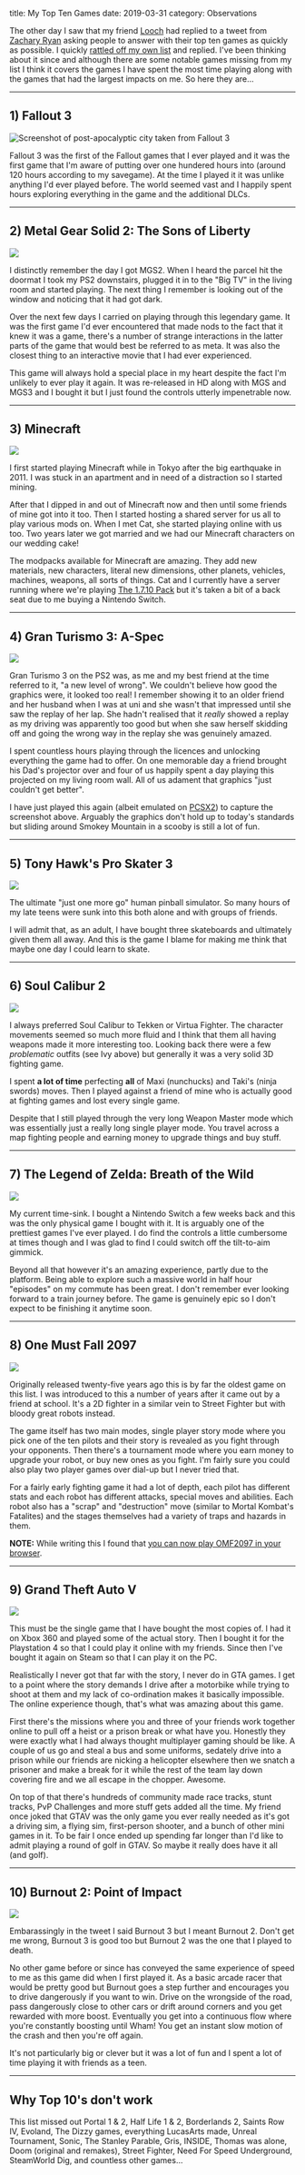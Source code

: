 title: My Top Ten Games
date: 2019-03-31
category: Observations

The other day I saw that my friend [Looch](https://twitter.com/lucianomunoz_) had replied to a tweet from [Zachary Ryan](https://twitter.com/ZachariusD) asking people to answer with their top ten games as quickly as possible. I quickly [rattled off my own list](https://twitter.com/iandowwright/status/1112093937332862976) and replied. I've been thinking about it since and although there are some notable games missing from my list I think it covers the games I have spent the most time playing along with the games that had the largest impacts on me. So here they are...

* * *

## 1) Fallout 3

![Screenshot of post-apocalyptic city taken from Fallout 3](img/337486-fallout-3-windows-screenshot-a-mirelurk-is-crawling-out-of.png)

Fallout 3 was the first of the Fallout games that I ever played and it was the first game that I'm aware of putting over one hundered hours into (around 120 hours according to my savegame). At the time I played it it was unlike anything I'd ever played before. The world seemed vast and I happily spent hours exploring everything in the game and the additional DLCs.

* * *

## 2) Metal Gear Solid 2: The Sons of Liberty

![](img/mgs2.jpg)

I distinctly remember the day I got MGS2. When I heard the parcel hit the doormat I took my PS2 downstairs, plugged it in to the "Big TV" in the living room and started playing. The next thing I remember is looking out of the window and noticing that it had got dark.

Over the next few days I carried on playing through this legendary game. It was the first game I'd ever encountered that made nods to the fact that it knew it was a game, there's a number of strange interactions in the latter parts of the game that would best be referred to as meta. It was also the closest thing to an interactive movie that I had ever experienced.

This game will always hold a special place in my heart despite the fact I'm unlikely to ever play it again. It was re-released in HD along with MGS and MGS3 and I bought it but I just found the controls utterly impenetrable now.

* * *

## 3) Minecraft

![](img/minecraft.png)

I first started playing Minecraft while in Tokyo after the big earthquake in 2011. I was stuck in an apartment and in need of a distraction so I started mining.

After that I dipped in and out of Minecraft now and then until some friends of mine got into it too. Then I started hosting a shared server for us all to play various mods on. When I met Cat, she started playing online with us too. Two years later we got married and we had our Minecraft characters on our wedding cake!

The modpacks available for Minecraft are amazing. They add new materials, new characters, literal new dimensions, other planets, vehicles, machines, weapons, all sorts of things. Cat and I currently have a server running where we're playing [The 1.7.10 Pack](https://www.technicpack.net/modpack/the-1710-pack.453902) but it's taken a bit of a back seat due to me buying a Nintendo Switch.

* * *

## 4) Gran Turismo 3: A-Spec

![](img/2019-03-31-17_21_43-.png)

Gran Turismo 3 on the PS2 was, as me and my best friend at the time referred to it, "a new level of wrong". We couldn't believe how good the graphics were, it looked too real! I remember showing it to an older friend and her husband when I was at uni and she wasn't that impressed until she saw the replay of her lap. She hadn't realised that it _really_ showed a replay as my driving was apparently too good but when she saw herself skidding off and going the wrong way in the replay she was genuinely amazed.

I spent countless hours playing through the licences and unlocking everything the game had to offer. On one memorable day a friend brought his Dad's projector over and four of us happily spent a day playing this projected on my living room wall. All of us adament that graphics "just couldn't get better".

I have just played this again (albeit emulated on [PCSX2](https://pcsx2.net/)) to capture the screenshot above. Arguably the graphics don't hold up to today's standards but sliding around Smokey Mountain in a scooby is still a lot of fun.

* * *

## 5) Tony Hawk's Pro Skater 3

![](img/2019-03-31-17_44_14-1-Tony-Hawks-Pro-Skater-3-PS2-Gameplay-HD-PCSX2-YouTube.png)

The ultimate "just one more go" human pinball simulator. So many hours of my late teens were sunk into this both alone and with groups of friends.

I will admit that, as an adult, I have bought three skateboards and ultimately given them all away. And this is the game I blame for making me think that maybe one day I could learn to skate.

* * *

## 6) Soul Calibur 2

![](img/Soulcalibur-II-screenshot-soulcalibur-34379358-640-448.png)

I always preferred Soul Calibur to Tekken or Virtua Fighter. The character movements seemed so much more fluid and I think that them all having weapons made it more interesting too. Looking back there were a few _problematic_ outfits (see Ivy above) but generally it was a very solid 3D fighting game.

I spent **a lot of time** perfecting **all** of Maxi (nunchucks) and Taki's (ninja swords) moves. Then I played against a friend of mine who is actually good at fighting games and lost every single game.

Despite that I still played through the very long Weapon Master mode which was essentially just a really long single player mode. You travel across a map fighting people and earning money to upgrade things and buy stuff.

* * *

## 7) The Legend of Zelda: Breath of the Wild

![](img/Zelda_E3_11am_SCRN073.0.jpg)

My current time-sink. I bought a Nintendo Switch a few weeks back and this was the only physical game I bought with it. It is arguably one of the prettiest games I've ever played. I do find the controls a little cumbersome at times though and I was glad to find I could switch off the tilt-to-aim gimmick.

Beyond all that however it's an amazing experience, partly due to the platform. Being able to explore such a massive world in half hour "episodes" on my commute has been great. I don't remember ever looking forward to a train journey before. The game is genuinely epic so I don't expect to be finishing it anytime soon.

* * *

## 8) One Must Fall 2097

![](img/one-must-fall-2097_9.gif)

Originally released twenty-five years ago this is by far the oldest game on this list. I was introduced to this a number of years after it came out by a friend at school. It's a 2D fighter in a similar vein to Street Fighter but with bloody great robots instead.

The game itself has two main modes, single player story mode where you pick one of the ten pilots and their story is revealed as you fight through your opponents. Then there's a tournament mode where you earn money to upgrade your robot, or buy new ones as you fight. I'm fairly sure you could also play two player games over dial-up but I never tried that.

For a fairly early fighting game it had a lot of depth, each pilot has different stats and each robot has different attacks, special moves and abilities. Each robot also has a "scrap" and "destruction" move (similar to Mortal Kombat's Fatalites) and the stages themselves had a variety of traps and hazards in them.

**NOTE:** While writing this I found that [you can now play OMF2097 in your browser](https://archive.org/details/msdos_One_Must_Fall_2097_1994).

* * *

## 9) Grand Theft Auto V

![](img/grand-theft-auto-v-screenshot-03.jpg)

This must be the single game that I have bought the most copies of. I had it on Xbox 360 and played some of the actual story. Then I bought it for the Playstation 4 so that I could play it online with my friends. Since then I've bought it again on Steam so that I can play it on the PC.

Realistically I never got that far with the story, I never do in GTA games. I get to a point where the story demands I drive after a motorbike while trying to shoot at them and my lack of co-ordination makes it basically impossible. The online experience though, that's what was amazing about this game.

First there's the missions where you and three of your friends work together online to pull off a heist or a prison break or what have you. Honestly they were exactly what I had always thought multiplayer gaming should be like. A couple of us go and steal a bus and some uniforms, sedately drive into a prison while our friends are nicking a helicopter elsewhere then we snatch a prisoner and make a break for it while the rest of the team lay down covering fire and we all escape in the chopper. Awesome.

On top of that there's hundreds of community made race tracks, stunt tracks, PvP Challenges and more stuff gets added all the time. My friend once joked that GTAV was the only game you ever really needed as it's got a driving sim, a flying sim, first-person shooter, and a bunch of other mini games in it. To be fair I once ended up spending far longer than I'd like to admit playing a round of golf in GTAV. So maybe it really does have it all (and golf).

* * *

## 10) Burnout 2: Point of Impact

![](img/150226-Burnout_2_-_Point_of_Impact_USA-1494901051.jpg)

Embarassingly in the tweet I said Burnout 3 but I meant Burnout 2. Don't get me wrong, Burnout 3 is good too but Burnout 2 was the one that I played to death.

No other game before or since has conveyed the same experience of speed to me as this game did when I first played it. As a basic arcade racer that would be pretty good but Burnout goes a step further and encourages you to drive dangerously if you want to win. Drive on the wrongside of the road, pass dangerously close to other cars or drift around corners and you get rewarded with more boost. Eventually you get into a continuous flow where you're constantly boosting until Wham! You get an instant slow motion of the crash and then you're off again.

It's not particularly big or clever but it was a lot of fun and I spent a lot of time playing it with friends as a teen.

* * *

## Why Top 10's don't work

This list missed out Portal 1 & 2, Half Life 1 & 2, Borderlands 2, Saints Row IV, Evoland, The Dizzy games, everything LucasArts made, Unreal Tournament, Sonic, The Stanley Parable, Gris, INSIDE, Thomas was alone, Doom (original and remakes), Street Fighter, Need For Speed Underground, SteamWorld Dig, and countless other games...
